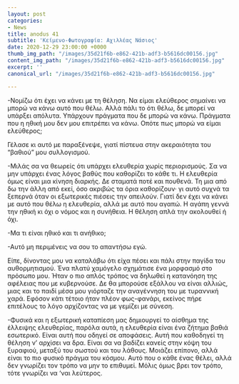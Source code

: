```yaml
---
layout: post
categories:
- News
title: anodus 41
subtitle: 'Κείμενο-Φωτογραφία: Αχιλλέας Νάσιος'
date: 2020-12-29 23:00:00 +0000
thumb_img_path: "/images/35d21f6b-e862-421b-adf3-b5616dc00156.jpg"
content_img_path: "/images/35d21f6b-e862-421b-adf3-b5616dc00156.jpg"
excerpt: ''
canonical_url: "/images/35d21f6b-e862-421b-adf3-b5616dc00156.jpg"

---
```

\-Νομίζω ότι έχει να κάνει με τη θέληση. Να είμαι ελεύθερος σημαίνει να μπορώ να κάνω αυτό που θέλω. Αλλά πάλι το ότι θέλω, δε μπορεί να υπάρξει απόλυτα. Υπάρχουν πράγματα που δε μπορώ να κάνω. Πράγματα που η ηθική μου δεν μου επιτρέπει να κάνω. Οπότε πως μπορώ να είμαι ελεύθερος; 

Γέλασε κι αυτό με παραξένεψε, γιατί πίστευα στην ακεραιότητα του “βαθιού” μου συλλογισμού.

\-Μιλάς σα να θεωρείς ότι υπάρχει ελευθερία χωρίς περιορισμούς. Σα να μην υπάρχει ένας λόγος βαθύς που καθορίζει το κάθε τι. Η ελευθερία όμως είναι μια κίνηση διαρκής. Δε σταματά ποτέ και πουθενά. Τη μια από δω την άλλη από εκεί, όσο ακριβώς τα όρια καθορίζουν· γι αυτό συχνά τα ξεπερνά όταν οι εξωτερικές πιέσεις την απειλούν. Γιατί δεν έχει να κάνει με αυτό που θέλω η ελευθερία, αλλά με αυτό που αγαπώ. Η αγάπη γεννά την ηθική κι όχι ο νόμος και η συνήθεια. Η θέληση απλά την ακολουθεί ή όχι.

\-Μα τι είναι ηθικό και τι ανήθικο;

\-Αυτό μη περιμένεις να σου το απαντήσω εγώ.

Είπε, δίνοντας μου να καταλάβω ότι είχα πέσει και πάλι στην παγίδα του αυθορμητισμού. Ένα πλατύ χαμόγελο σχημάτισε ένα μορφασμό στο πρόσωπο μου. Ήταν ο πιο απλός τρόπος να δηλωθεί η κατανόηση της αφέλειας που με κυβερνούσε. Δε θα μπορούσε εξάλλου να είναι αλλιώς, μιας και το παιδί μέσα μου γιόρταζε την αναγέννηση του με τυραννική χαρά. Εφόσον κάτι τέτοιο ήταν πλέον φως-φανάρι, εκείνος πήρε επιτέλους το λόγο αρχίζοντας να με γεμίζει με σύνεση.

\-Φυσικά και η εξωτερική καταπίεση μας δημιουργεί το αίσθημα της έλλειψης ελευθερίας, παρόλα αυτά, η ελευθερία είναι ένα ζήτημα βαθιά εσωτερικό. Είναι αυτή που οδηγεί σε αποφάσεις. Αυτή που καθοδηγεί τη θέληση ν’ αρχίσει να δρα. Είναι σα να βαδίζει κανείς στην κόψη του ξυραφιού, μεταξύ του σωστού και του λάθους. Μοιάζει επίπονο, αλλά είναι το πιο φυσικό πράγμα του κόσμου. Αυτό που ο κάθε ένας θέλει, αλλά δεν γνωρίζει τον τρόπο να μην το επιθυμεί. Μόλις όμως βρει τον τρόπο, τότε γνωρίζει να ‘ναι λεύτερος.